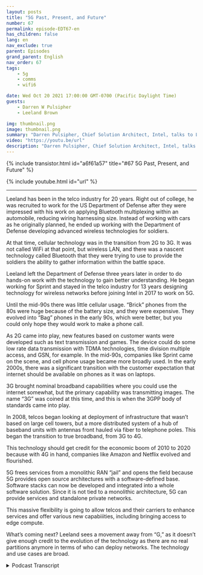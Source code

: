 ```yaml
---
layout: posts
title: "5G Past, Present, and Future"
number: 67
permalink: episode-EDT67-en
has_children: false
lang: en
nav_exclude: true
parent: Episodes
grand_parent: English
nav_order: 67
tags:
    - 5g
    - comms
    - wifi6

date: Wed Oct 20 2021 17:00:00 GMT-0700 (Pacific Daylight Time)
guests:
    - Darren W Pulsipher
    - Leeland Brown

img: thumbnail.png
image: thumbnail.png
summary: "Darren Pulsipher, Chief Solution Architect, Intel, talks to Leeland Brown, Technical Director of 5G, Intel Federal about 5G past, present, and future, with emphasis on its use with the Department of Defense. Part 1 of 2."
video: "https://youtu.be/url"
description: "Darren Pulsipher, Chief Solution Architect, Intel, talks to Leeland Brown, Technical Director of 5G, Intel Federal about 5G past, present, and future, with emphasis on its use with the Department of Defense. Part 1 of 2."
---
```


<div>
{% include transistor.html id="a6f61a57" title="#67 5G Past, Present, and Future" %}

{% include youtube.html id="url" %}
</div>

---

Leeland has been in the telco industry for 20 years. Right out of college, he was recruited to work for the US Department of Defense after they were impressed with his work on applying Bluetooth multiplexing within an automobile, reducing wiring harnessing size. Instead of working with cars as he originally planned, he ended up working with the Department of Defense developing advanced wireless technologies for soldiers.

At that time, cellular technology was in the transition from 2G to 3G. It was not called WiFi at that point, but wireless LAN, and there was a nascent technology called Bluetooth that they were trying to use to provide the soldiers the ability to gather information within the battle space.

Leeland left the Department of Defense three years later in order to do hands-on work with the technology to gain better understanding. He began working for Sprint and stayed in the telco industry for 13 years designing technology for wireless networks before joining Intel in 2017 to work on 5G.

Until the mid-90s there was little cellular usage. “Brick” phones from the 80s were huge because of the battery size, and they were expensive. They evolved into “Bag” phones in the early 90s, which were better, but you could only hope they would work to make a phone call.

As 2G came into play, new features based on customer wants were developed such as text transmission and games. The device could do some low rate data transmission with TDMA technologies, time division multiple access, and GSN, for example. In the mid-90s, companies like Sprint came on the scene, and cell phone usage became more broadly used. In the early 2000s, there was a significant transition with the customer expectation that internet should be available on phones as it was on laptops.

3G brought nominal broadband capabilities where you could use the internet somewhat, but the primary capability was transmitting images. The name “3G” was coined at this time, and this is when the 3GPP body of standards came into play.

In 2008, telcos began looking at deployment of infrastructure that wasn’t based on large cell towers, but a more distributed system of a hub of baseband units with antennas front hauled via fiber to telephone poles. This began the transition to true broadband, from 3G to 4G.

This technology should get credit for the economic boom of 2010 to 2020 because with 4G in hand, companies like Amazon and Netflix evolved and flourished.

5G frees services from a monolithic RAN “jail” and opens the field because 5G provides open source architectures with a software-defined base. Software stacks can now be developed and integrated into a whole software solution.  Since it is not tied to a monolithic architecture, 5G can provide services and standalone private networks.

This massive flexibility is going to allow telcos and their carriers to enhance services and offer various new capabiiities, including bringing access to edge compute.

What’s coming next? Leeland sees a movement away from “G,” as it doesn’t give enough credit to the evolution of the technology as there are no real partitions anymore in terms of who can deploy networks. The technology and use cases are broad. 



<details>
<summary> Podcast Transcript </summary>

<p></p>

</details>
